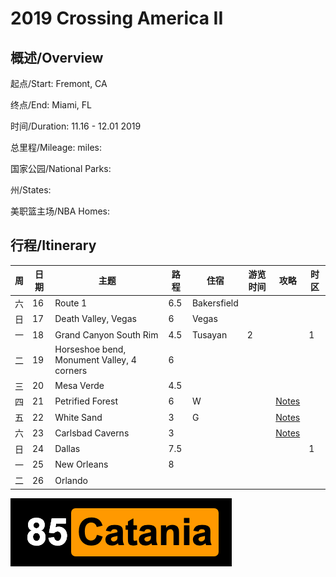 # 2019 Crossing America II

## 概述/Overview

起点/Start: Fremont, CA

终点/End: Miami, FL 

时间/Duration: 11.16 - 12.01 2019

总里程/Mileage: miles:

国家公园/National Parks: 

州/States: 

美职篮主场/NBA Homes: 


## 行程/Itinerary

|周|日期|主题|路程|住宿|游览时间|攻略|时区|
|--|---|----|---|-|-|-|-|
|六|16|Route 1|6.5|Bakersfield||||
|日|17|Death Valley, Vegas|6|Vegas||||
|一|18|Grand Canyon South Rim|4.5|Tusayan|2||1|
|二|19|Horseshoe bend, Monument Valley, 4 corners|6|||||
|三|20|Mesa Verde|4.5|||||
|四|21|Petrified Forest|6|W||[Notes](http://www.meilvtong.com/viewthread.php?tid=77)||
|五|22|White Sand|3|G||[Notes](http://www.meilvtong.com/viewthread.php?tid=55)||
|六|23|Carlsbad Caverns|3|||[Notes](http://www.meilvtong.com/viewthread.php?tid=330)||
|日|24|Dallas|7.5||||1|
|一|25|New Orleans|8|||||
|二|26|Orlando||||||



![Hi](resources/logo.png)
